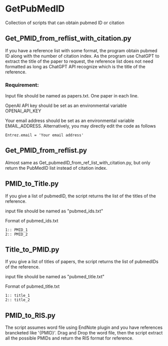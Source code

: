 # GetPubMedID
Collection of scripts that can obtain pubmed ID or citation

## Get_PMID_from_reflist_with_citation.py
If you have a reference list with some format, the program obtain pubmed ID along with the number of citation index.
As the program use ChatGPT to extract the title of the paper to request, the reference list does not need formatted as long as 
ChatGPT API recognize which is the title of the reference. 

### Requirement:
Input file should be named as papers.txt. One paper in each line.

OpenAI API key should be set as an environmental variable OPENAI_API_KEY

Your email address should be set as an environmental variable EMAIL_ADDRESS. Alternatively, you may directly edit the code as follows
```
Entrez.email = 'Your email address'
```
## Get_PMID_from_reflist.py
Almost same as Get_pubmedID_from_ref_list_with_citation.py, but only return the PubMedID list instead of citation index.

## PMID_to_Title.py
If you give a list of pubmedID, the script returns the list of the titles of the reference.

input file should be named as "pubmed_ids.txt"

Format of pubmed_ids.txt
```
1:: PMID_1
2:: PMID_2
```

## Title_to_PMID.py
If you give a list of titles of papers, the script returns the list of pubmedIDs of the reference.

input file should be named as "pubmed_title.txt"

Format of pubmed_title.txt
```
1:: title_1
2:: title_2
```


## PMID_to_RIS.py
The script assumes word file using EndNote plugin and you have references brancketed like '{PMID}'. Drag and Drop the word file, then
the script extract all the possible PMIDs and return the RIS format for reference.

